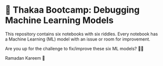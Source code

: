 # 🔧 Thakaa Bootcamp: Debugging Machine Learning Models
This repository contains six notebooks with six riddles. Every notebook has a Machine Learning (ML) model with an issue or room for improvement. 

Are you up for the challenge to fix/improve these six ML models? 🧞‍♂️

Ramadan Kareem 🌙
